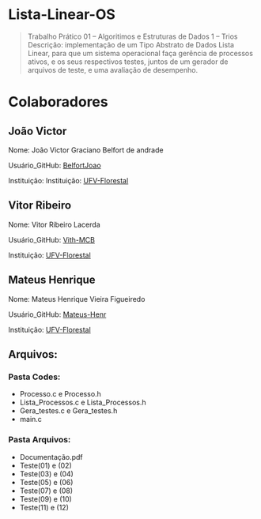 # Lista-Linear-OS
> Trabalho Prático 01 – Algoritimos e Estruturas de Dados 1 – Trios
Descrição: implementação de um Tipo Abstrato de Dados Lista Linear, para que um sistema operacional faça gerência de processos ativos, e os seus respectivos testes, juntos de um gerador de arquivos de teste, e uma avaliação de desempenho.
# Colaboradores
## João Victor
Nome: João Victor Graciano Belfort de andrade

Usuário_GitHub: [BelfortJoao](https://github.com/BelfortJoao)

Instituição: Instituição: [UFV-Florestal](https://www.novoscursos.ufv.br/graduacao/caf/ccp/www/)

## Vitor Ribeiro
Nome: Vitor Ribeiro Lacerda

Usuário_GitHub: [Vith-MCB](https://github.com/Vith-MCB)

Instituição: [UFV-Florestal](https://www.novoscursos.ufv.br/graduacao/caf/ccp/www/)

## Mateus Henrique
Nome: Mateus Henrique Vieira Figueiredo

Usuário_GitHub: [Mateus-Henr](https://github.com/Mateus-Henr)

Instituição: [UFV-Florestal](https://www.novoscursos.ufv.br/graduacao/caf/ccp/www/)

## Arquivos:
### Pasta Codes:
* Processo.c e Processo.h
* Lista_Processos.c e Lista_Processos.h
* Gera_testes.c e Gera_testes.h
* main.c

### Pasta Arquivos:
* Documentação.pdf
* Teste(01) e (02)
* Teste(03) e (04)
* Teste(05) e (06)
* Teste(07) e (08)
* Teste(09) e (10)
* Teste(11) e (12)
